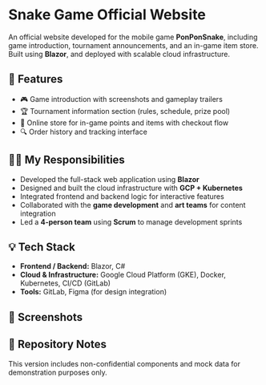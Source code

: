 # Snake Game Official Website

An official website developed for the mobile game **PonPonSnake**, including game introduction, tournament announcements, and an in-game item store. Built using **Blazor**, and deployed with scalable cloud infrastructure.

## 🌟 Features

- 🎮 Game introduction with screenshots and gameplay trailers
- 🏆 Tournament information section (rules, schedule, prize pool)
- 🛒 Online store for in-game points and items with checkout flow
- 🔍 Order history and tracking interface

## 👨‍💻 My Responsibilities

- Developed the full-stack web application using **Blazor**
- Designed and built the cloud infrastructure with **GCP + Kubernetes**
- Integrated frontend and backend logic for interactive features
- Collaborated with the **game development** and **art teams** for content integration
- Led a **4-person team** using **Scrum** to manage development sprints

## 💡 Tech Stack

- **Frontend / Backend:** Blazor, C#
- **Cloud & Infrastructure:** Google Cloud Platform (GKE), Docker, Kubernetes, CI/CD (GitLab)
- **Tools:** GitLab, Figma (for design integration)

## 📸 Screenshots



## 📂 Repository Notes

This version includes non-confidential components and mock data for demonstration purposes only.
